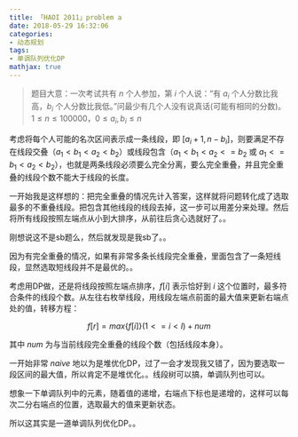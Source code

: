 ```yaml
---
title: 「HAOI 2011」problem a
date: 2018-05-29 16:32:06
categories:
- 动态规划
tags:
- 单调队列优化DP
mathjax: true
---
```


> 题目大意：一次考试共有 $n$ 个人参加，第 $i$ 个人说：“有 $a_i$ 个人分数比我高，$b_i$ 个人分数比我低。”问最少有几个人没有说真话(可能有相同的分数)。$1≤n≤100000，0≤a_i,b_i≤n$

考虑将每个人可能的名次区间表示成一条线段，即 $[a_i+1,n-b_i]$，则要满足不存在线段交叠（$a_1<b_1<a_2<b_2$）或线段包含（$a_1<b_1<a_2<=b_2$ 或 $a_1<=b_1<a_2<b_2$），也就是两条线段必须要么完全分离，要么完全重叠，并且完全重叠的线段个数不能大于线段的长度。

一开始我是这样想的：把完全重叠的情况先计入答案，这样就将问题转化成了选取最多的不重叠线段。把包含其他线段的线段去掉，这一步可以用差分来处理。然后将所有线段按照左端点从小到大排序，从前往后贪心选就好了。。

刚想说这不是sb题么，然后就发现是我sb了。。

因为有完全重叠的情况，如果有非常多条长线段完全重叠，里面包含了一条短线段，显然选取短线段并不是最优的。。

考虑用DP做，还是将线段按照左端点排序，$f[i]$ 表示恰好到 $i$ 这个位置时，最多符合条件的线段个数。从左往右枚举线段，用线段左端点前面的最大值来更新右端点处的值，转移方程：

$$f[r]=max\{f[i]\}(1<=i<l)+num$$

其中 $num$ 为与当前线段完全重叠的线段个数（包括线段本身）。

一开始非常 $naive$ 地以为是堆优化DP，过了一会才发现我又错了，因为要选取一段区间的最大值，所以肯定不是堆优化。。线段树可以搞，单调队列也可以。

想象一下单调队列中的元素，随着值的递增，右端点下标也是递增的，这样可以每次二分右端点的位置，选取最大的值来更新状态。

所以这其实是一道单调队列优化DP。。
